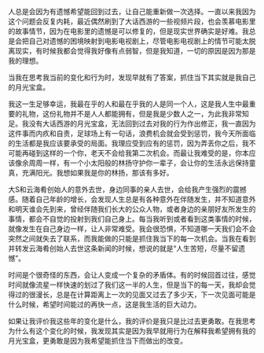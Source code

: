 
  人总是会因为有遗憾希望能回到过去，让自己能重新做一次选择。一直以来我因为这个问题会反复内耗，最近偶然刷到了大话西游的一些视频片段，也会羡慕电影里的故事情节，因为在电影里的遗憾是可以修复的，但是现实世界确实是好难。我总是会把自己对遗憾的困境映射到电影电视剧上，尽管电影电视剧上的情节可能太脱离现实，有时候我都会觉得我好像有点弱智，但是我知道，一切的原因是因为那是我的理想。

  当我在思考我当前的变化和行为时，发现早就有了答案，抓住当下其实就是我自己的月光宝盒。

  我这一生足够幸运，我最在乎的人和最在乎我的人是同一个人，这是我人生中最重要的礼物，这份礼物并不是人人都能拥有，但是我是少数人之一，为此我非常知足。我没有大话西游的月光宝盒，无法回到过去对我的行为作出修正，我一直因为这件事而内疚和自责，足球场上有一句话，浪费机会就会受到惩罚，我今天所面临的生活都是我应该要承受的局面。我理应受到应有的惩罚，因为弄丢你之后，我不可能再碰到这样的一个你，老天不会给我第二次机会。而最让我难受的是，你本应该像余周周一样，有一个小太阳般的林扬守护你一辈子，会让你的生活永远保持童真，充满阳光。我想如果我是你的林扬，那该有多好。

  大S和云海肴创始人的意外去世，身边同事的亲人去世，会给我产生强烈的震撼感。随着自己年龄的增长，会发现人生总是有各种意外在伴随发生，并不知道意外和明天谁会先到来，曾经伴随我们长大的公众人物，或者身边的亲朋好友所发生的事情，都会不自觉的投射到我们自己身上。每当我听到或者看到这类事情的时候，就像发生在自己身边一样，让人非常难受。我会很恐惧，不知道哪一天我们会不会突然之间就失去了联系，而我能做的只能是抓住我当下的每一次机会。当我在看到并转发云海肴创始人去世这条新闻的时候，想说的就是“人生苦短，尽量不留遗憾”。

  时间是个很奇怪的东西，会让人变成一个复杂的矛盾体。有的时候回首过往，感觉时间就像流星一样快速的划过了我们这一半的人生，但是当下的每一天，我却会觉得过的很漫长，总是在计算距离上一次的见面又过去了多少天，下一次见面可能是什么时候，希望时间能过的再快一点，这是我生活的巨大动力。

  如果让我评价我这些年的变化是什么，我的评价是我只是比过去更勇敢。在我思考为什么有这个变化的时候，我发现其实是因为我早就用行为在解释我希望拥有我的月光宝盒，更勇敢是因为我希望能抓住当下而做出的改变。

